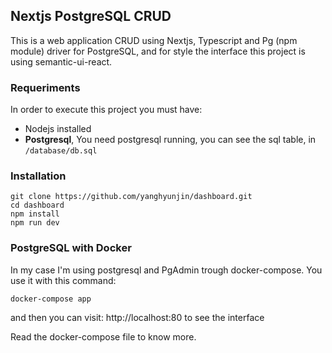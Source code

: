 ## Nextjs PostgreSQL CRUD

This is a web application CRUD using Nextjs, Typescript and Pg (npm module) driver for PostgreSQL, and for style the interface this project is using semantic-ui-react.

### Requeriments

In order to execute this project you must have:

* Nodejs installed
* **Postgresql**, You need postgresql running, you can see the sql table, in `/database/db.sql`

### Installation

```
git clone https://github.com/yanghyunjin/dashboard.git
cd dashboard
npm install
npm run dev
```

### PostgreSQL with Docker

In my case I'm using postgresql and PgAdmin trough docker-compose. You use it with this command:

```
docker-compose app
```

and then you can visit: http://localhost:80 to see the interface

Read the docker-compose file to know more.
